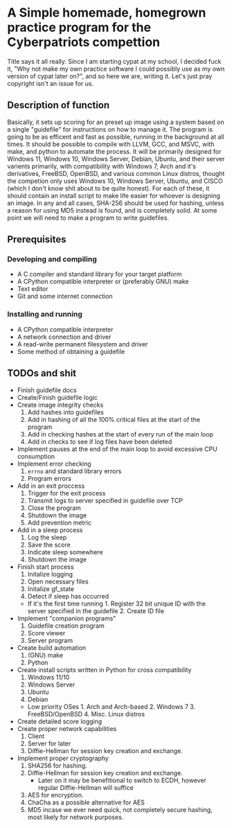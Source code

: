 # A Simple homemade, homegrown practice program for the Cyberpatriots compettion

Title says it all really. Since I am starting cypat at my school, I decided fuck it, "Why not make my own practice software I could possibly use as my own version of cypat later on?", and so here we are, writing it. Let's just pray copyright isn't an issue for us.

## Description of function

Basically, it sets up scoring for an preset up image using a system based on a single "guidefile" for instructions on how to manage it.
The program is going to be as efficent and fast as possible, running in the background at all times.
It should be possible to compile with LLVM, GCC, and MSVC, with make, and python to automate the process. It will be primarily designed for Windows 11, Windows 10, Windows Server, Debian, Ubuntu, and their server varients primarily, with compatibility with Windows 7, Arch and it's derivatives, FreeBSD, OpenBSD, and various common Linux distros, thought the competion only uses Windows 10, Windows Server, Ubuntu, and CISCO (which I don't know shit about to be quite honest).
For each of these, it should contain an install script to make life easier for whoever is designing an image.
In any and all cases, SHA-256 should be used for hashing, unless a reason for using MD5 instead is found, and is completely solid.
At some point we will need to make a program to write guidefiles.

## Prerequisites

### Developing and compiling

- A C compiler and standard library for your target platform
- A CPython compatible interpreter or (preferably GNU) make
- Text editor
- Git and some internet connection

### Installing and running

- A CPython compatible interpreter
- A network connection and driver
- A read-write permanent filesystem and driver
- Some method of obtaining a guidefile

## TODOs and shit

- Finish guidefile docs
- Create/Finish guidefile logic
- Create image integrity checks
    1. Add hashes into guidefiles
    2. Add in hashing of all the 100% critical files at the start of the program
    3. Add in checking hashes at the start of every run of the main loop
    4. Add in checks to see if log files have been deleted
- Implement pauses at the end of the main loop to avoid excessive CPU consumption
- Implement error checking
    1. `errno` and standard library errors
    2. Program errors
- Add in an exit proccess
    1. Trigger for the exit process
    2. Transmit logs to server specified in guidefile over TCP
    3. Close the program
    4. Shutdown the image
    5. Add prevention metric
- Add in a sleep process
    1. Log the sleep
    2. Save the score
    3. Indicate sleep somewhere
    4. Shutdown the image
- Finish start process
    1. Initalize logging
    2. Open necessary files
    3. Initalize gf_state
    4. Detect if sleep has occurred
  - If it's the first time running
        1. Register 32 bit unique ID with the server specified in the guidefile
        2. Create ID file
- Implement "companion programs"
    1. Guidefile creation program
    2. Score viewer
    3. Server program
- Create build automation
    1. (GNU) make
    2. Python
- Create install scripts written in Python for cross compatibility
    1. Windows 11/10
    2. Windows Server
    3. Ubuntu
    4. Debian
  - Low priority OSes
        1. Arch and Arch-based
        2. Windows 7
        3. FreeBSD/OpenBSD
        4. Misc. Linux distros
- Create detailed score logging
- Create proper network capabilities
    1. Client
    2. Server for later
    3. Diffie-Hellman for session key creation and exchange.
- Implement proper cryptography
    1. SHA256 for hashing.
    2. Diffie-Hellman for session key creation and exchange.
       - Later on it may be benefitional to switch to ECDH, however regular Diffie-Hellman will suffice
    3. AES for encryption.
    4. ChaCha as a possible alternative for AES
    5. MD5 incase we ever need quick, not completely secure hashing, most likely for network purposes.
